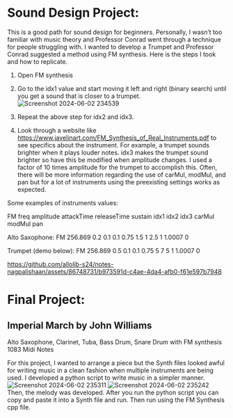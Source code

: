 # Sound Design Project: 
This is a good path for sound design for beginners.
Personally, I wasn’t too familiar with music theory and Professor Conrad went through a technique for people struggling with. I wanted to develop a Trumpet and Professor Conrad suggested a method using FM synthesis. Here is the steps I took and how to replicate.
1. Open FM synthesis
2. Go to the idx1 value and start moving it left and right (binary search) until you get a sound that is closer to a trumpet.
![Screenshot 2024-06-02 234539](https://github.com/allolib-s24/notes-nagpalishaan/assets/86748731/c9a09356-1073-4bb0-a652-baeea5681883)

3. Repeat the above step for idx2 and idx3.
4. Look through a website like https://www.javelinart.com/FM_Synthesis_of_Real_Instruments.pdf to see specifics about the instrument. For example, a trumpet sounds brighter when it plays louder notes. idx3 makes the trumpet sound brighter so have this be modified when amplitude changes. I used a factor of 10 times amplitude for the trumpet to accomplish this. Often, there will be more information regarding the use of carMul, modMul, and pan but for a lot of instruments using the preexisting settings works as expected.

Some examples of instruments values:

FM freq amplitude attackTime releaseTime sustain idx1 idx2 idx3 carMul modMul pan

Alto Saxophone: FM 256.869 0.2 0.1 0.1 0.75 1.5 1 2.5 1 1.0007 0

Trumpet (demo below): FM 256.869 0.5 0.1 0.1 0.75 5 7 5 1 1.0007 0 


https://github.com/allolib-s24/notes-nagpalishaan/assets/86748731/b973591d-c4ae-4da4-afb0-f61e597b7948


# Final Project:
## Imperial March by John Williams
Alto Saxophone, Clarinet, Tuba, Bass Drum, Snare Drum with FM synthesis
1083 Midi Notes

For this project, I wanted to arrange a piece but the Synth files looked awful for writing music in a clean fashion when multiple instruments are being used. I developed a python script to write music in a simpler manner.  ![Screenshot 2024-06-02 235311](https://github.com/allolib-s24/notes-nagpalishaan/assets/86748731/57642738-ae1e-4f87-8d90-534ec0591b9f) ![Screenshot 2024-06-02 235242](https://github.com/allolib-s24/notes-nagpalishaan/assets/86748731/d3bdad16-85e7-4b31-947d-cf8bc374b6d9)
Then, the melody was developed. After you run the python script you can copy and paste it into a Synth file and run. Then run using the FM Synthesis cpp file.
